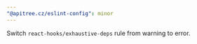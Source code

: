 ```yaml
---
"@apitree.cz/eslint-config": minor
---
```


Switch `react-hooks/exhaustive-deps` rule from warning to error.
